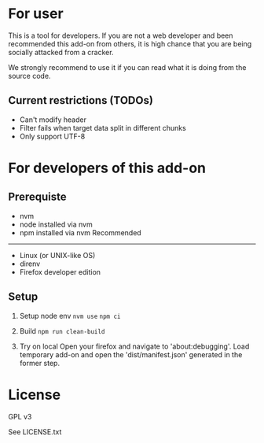 For user
========

This is a tool for developers.
If you are not a web developer and been recommended this add-on from others, it is high chance that you are being socially attacked from a cracker.

We strongly recommend to use it if you can read what it is doing from the source code.

Current restrictions (TODOs)
----------------------------
- Can't modify header
- Filter fails when target data split in different chunks
- Only support UTF-8


For developers of this add-on
=============================

Prerequiste  
-----------
  - nvm
  - node installed via nvm
  - npm installed via nvm
Recommended
-----------
  - Linux (or UNIX-like OS)
  - direnv 
  - Firefox developer edition

Setup
-----
1. Setup node env
    `nvm use`
    `npm ci`

2. Build
    `npm run clean-build`

3. Try on local
Open your firefox and navigate to 'about:debugging'.
Load temporary add-on and open the 'dist/manifest.json' generated in the former step.


License
=======
GPL v3

See LICENSE.txt
